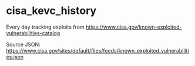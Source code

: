 # cisa_kevc_history

Every day tracking exploits from https://www.cisa.gov/known-exploited-vulnerabilities-catalog

Source JSON: https://www.cisa.gov/sites/default/files/feeds/known_exploited_vulnerabilities.json

